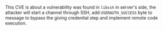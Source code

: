 This CVE is about a vulnerability was found in `libssh` in server's side, the attacker will start a channel through SSH, add `USERAUTH_SUCCESS` byte to message to bypass the giving credential step and implement remote code execution.